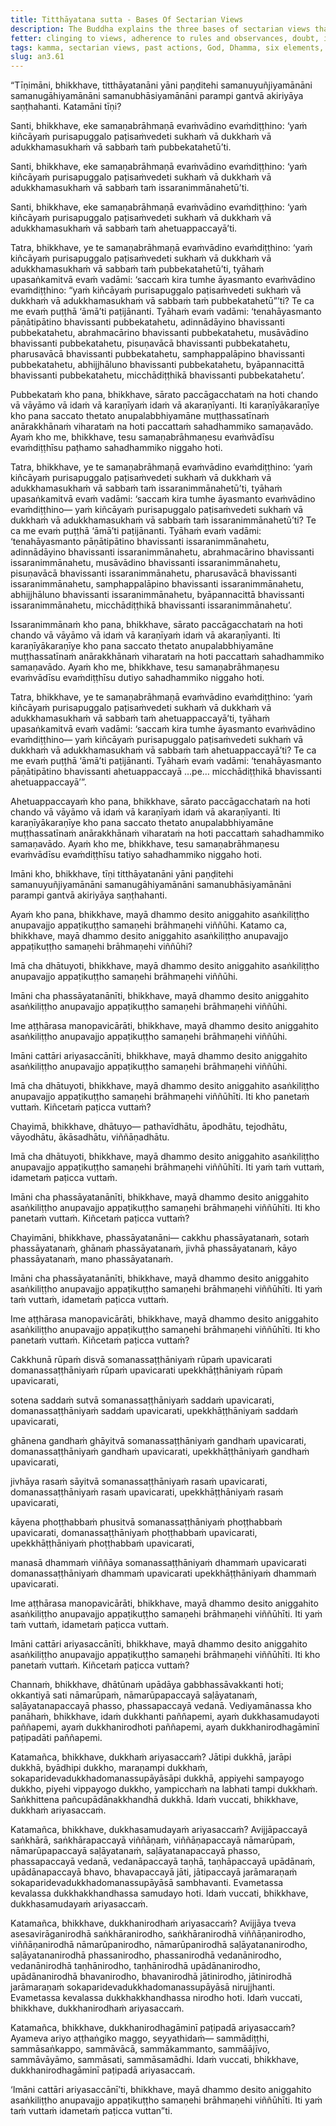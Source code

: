 ```yaml
---
title: Titthāyatana sutta - Bases Of Sectarian Views
description: The Buddha explains the three bases of sectarian views that when closely examined, culminate in inaction. He then shares the Dhamma that is irrefutable, undefiled, blameless, and not disapproved of by the wise.
fetter: clinging to views, adherence to rules and observances, doubt, ignorance
tags: kamma, sectarian views, past actions, God, Dhamma, six elements, earth, water, fire, air, space, consciousness, six sense bases, eighteen mental explorations, four noble truths, suffering, dependent origination, dependent co-arising, ignorance, volitional formations, name and form, six sense bases, felt experience, feeling, craving, clinging, appropriation, grasping, existence, birth, death an, an3
slug: an3.61
---
```


“Tīṇimāni, bhikkhave, titthāyatanāni yāni paṇḍitehi samanuyuñjiyamānāni samanugāhiyamānāni samanubhāsiyamānāni parampi gantvā akiriyāya saṇṭhahanti. Katamāni tīṇi?

Santi, bhikkhave, eke samaṇabrāhmaṇā evaṁvādino evaṁdiṭṭhino: ‘yaṁ kiñcāyaṁ purisapuggalo paṭisaṁvedeti sukhaṁ vā dukkhaṁ vā adukkhamasukhaṁ vā sabbaṁ taṁ pubbekatahetū’ti.

Santi, bhikkhave, eke samaṇabrāhmaṇā evaṁvādino evaṁdiṭṭhino: ‘yaṁ kiñcāyaṁ purisapuggalo paṭisaṁvedeti sukhaṁ vā dukkhaṁ vā adukkhamasukhaṁ vā sabbaṁ taṁ issaranimmānahetū’ti.

Santi, bhikkhave, eke samaṇabrāhmaṇā evaṁvādino evaṁdiṭṭhino: ‘yaṁ kiñcāyaṁ purisapuggalo paṭisaṁvedeti sukhaṁ vā dukkhaṁ vā adukkhamasukhaṁ vā sabbaṁ taṁ ahetuappaccayā’ti.

Tatra, bhikkhave, ye te samaṇabrāhmaṇā evaṁvādino evaṁdiṭṭhino: ‘yaṁ kiñcāyaṁ purisapuggalo paṭisaṁvedeti sukhaṁ vā dukkhaṁ vā adukkhamasukhaṁ vā sabbaṁ taṁ pubbekatahetū’ti, tyāhaṁ upasaṅkamitvā evaṁ vadāmi: ‘saccaṁ kira tumhe āyasmanto evaṁvādino evaṁdiṭṭhino: “yaṁ kiñcāyaṁ purisapuggalo paṭisaṁvedeti sukhaṁ vā dukkhaṁ vā adukkhamasukhaṁ vā sabbaṁ taṁ pubbekatahetū”’ti? Te ca me evaṁ puṭṭhā ‘āmā’ti paṭijānanti. Tyāhaṁ evaṁ vadāmi: ‘tenahāyasmanto pāṇātipātino bhavissanti pubbekatahetu, adinnādāyino bhavissanti pubbekatahetu, abrahmacārino bhavissanti pubbekatahetu, musāvādino bhavissanti pubbekatahetu, pisuṇavācā bhavissanti pubbekatahetu, pharusavācā bhavissanti pubbekatahetu, samphappalāpino bhavissanti pubbekatahetu, abhijjhāluno bhavissanti pubbekatahetu, byāpannacittā bhavissanti pubbekatahetu, micchādiṭṭhikā bhavissanti pubbekatahetu’.

Pubbekataṁ kho pana, bhikkhave, sārato paccāgacchataṁ na hoti chando vā vāyāmo vā idaṁ vā karaṇīyaṁ idaṁ vā akaraṇīyanti. Iti karaṇīyākaraṇīye kho pana saccato thetato anupalabbhiyamāne muṭṭhassatīnaṁ anārakkhānaṁ viharataṁ na hoti paccattaṁ sahadhammiko samaṇavādo. Ayaṁ kho me, bhikkhave, tesu samaṇabrāhmaṇesu evaṁvādīsu evaṁdiṭṭhīsu paṭhamo sahadhammiko niggaho hoti.

Tatra, bhikkhave, ye te samaṇabrāhmaṇā evaṁvādino evaṁdiṭṭhino: ‘yaṁ kiñcāyaṁ purisapuggalo paṭisaṁvedeti sukhaṁ vā dukkhaṁ vā adukkhamasukhaṁ vā sabbaṁ taṁ issaranimmānahetū’ti, tyāhaṁ upasaṅkamitvā evaṁ vadāmi: ‘saccaṁ kira tumhe āyasmanto evaṁvādino evaṁdiṭṭhino— yaṁ kiñcāyaṁ purisapuggalo paṭisaṁvedeti sukhaṁ vā dukkhaṁ vā adukkhamasukhaṁ vā sabbaṁ taṁ issaranimmānahetū’ti? Te ca me evaṁ puṭṭhā ‘āmā’ti paṭijānanti. Tyāhaṁ evaṁ vadāmi: ‘tenahāyasmanto pāṇātipātino bhavissanti issaranimmānahetu, adinnādāyino bhavissanti issaranimmānahetu, abrahmacārino bhavissanti issaranimmānahetu, musāvādino bhavissanti issaranimmānahetu, pisuṇavācā bhavissanti issaranimmānahetu, pharusavācā bhavissanti issaranimmānahetu, samphappalāpino bhavissanti issaranimmānahetu, abhijjhāluno bhavissanti issaranimmānahetu, byāpannacittā bhavissanti issaranimmānahetu, micchādiṭṭhikā bhavissanti issaranimmānahetu’.

Issaranimmānaṁ kho pana, bhikkhave, sārato paccāgacchataṁ na hoti chando vā vāyāmo vā idaṁ vā karaṇīyaṁ idaṁ vā akaraṇīyanti. Iti karaṇīyākaraṇīye kho pana saccato thetato anupalabbhiyamāne muṭṭhassatīnaṁ anārakkhānaṁ viharataṁ na hoti paccattaṁ sahadhammiko samaṇavādo. Ayaṁ kho me, bhikkhave, tesu samaṇabrāhmaṇesu evaṁvādīsu evaṁdiṭṭhīsu dutiyo sahadhammiko niggaho hoti.

Tatra, bhikkhave, ye te samaṇabrāhmaṇā evaṁvādino evaṁdiṭṭhino: ‘yaṁ kiñcāyaṁ purisapuggalo paṭisaṁvedeti sukhaṁ vā dukkhaṁ vā adukkhamasukhaṁ vā sabbaṁ taṁ ahetuappaccayā’ti, tyāhaṁ upasaṅkamitvā evaṁ vadāmi: ‘saccaṁ kira tumhe āyasmanto evaṁvādino evaṁdiṭṭhino— yaṁ kiñcāyaṁ purisapuggalo paṭisaṁvedeti sukhaṁ vā dukkhaṁ vā adukkhamasukhaṁ vā sabbaṁ taṁ ahetuappaccayā’ti? Te ca me evaṁ puṭṭhā ‘āmā’ti paṭijānanti. Tyāhaṁ evaṁ vadāmi: ‘tenahāyasmanto pāṇātipātino bhavissanti ahetuappaccayā …pe… micchādiṭṭhikā bhavissanti ahetuappaccayā’”.

Ahetuappaccayaṁ kho pana, bhikkhave, sārato paccāgacchataṁ na hoti chando vā vāyāmo vā idaṁ vā karaṇīyaṁ idaṁ vā akaraṇīyanti. Iti karaṇīyākaraṇīye kho pana saccato thetato anupalabbhiyamāne muṭṭhassatīnaṁ anārakkhānaṁ viharataṁ na hoti paccattaṁ sahadhammiko samaṇavādo. Ayaṁ kho me, bhikkhave, tesu samaṇabrāhmaṇesu evaṁvādīsu evaṁdiṭṭhīsu tatiyo sahadhammiko niggaho hoti.

Imāni kho, bhikkhave, tīṇi titthāyatanāni yāni paṇḍitehi samanuyuñjiyamānāni samanugāhiyamānāni samanubhāsiyamānāni parampi gantvā akiriyāya saṇṭhahanti.

Ayaṁ kho pana, bhikkhave, mayā dhammo desito aniggahito asaṅkiliṭṭho anupavajjo appaṭikuṭṭho samaṇehi brāhmaṇehi viññūhi. Katamo ca, bhikkhave, mayā dhammo desito aniggahito asaṅkiliṭṭho anupavajjo appaṭikuṭṭho samaṇehi brāhmaṇehi viññūhi?

Imā cha dhātuyoti, bhikkhave, mayā dhammo desito aniggahito asaṅkiliṭṭho anupavajjo appaṭikuṭṭho samaṇehi brāhmaṇehi viññūhi.

Imāni cha phassāyatanānīti, bhikkhave, mayā dhammo desito aniggahito asaṅkiliṭṭho anupavajjo appaṭikuṭṭho samaṇehi brāhmaṇehi viññūhi.

Ime aṭṭhārasa manopavicārāti, bhikkhave, mayā dhammo desito aniggahito asaṅkiliṭṭho anupavajjo appaṭikuṭṭho samaṇehi brāhmaṇehi viññūhi.

Imāni cattāri ariyasaccānīti, bhikkhave, mayā dhammo desito aniggahito asaṅkiliṭṭho anupavajjo appaṭikuṭṭho samaṇehi brāhmaṇehi viññūhi.

Imā cha dhātuyoti, bhikkhave, mayā dhammo desito aniggahito asaṅkiliṭṭho anupavajjo appaṭikuṭṭho samaṇehi brāhmaṇehi viññūhīti. Iti kho panetaṁ vuttaṁ. Kiñcetaṁ paṭicca vuttaṁ?

Chayimā, bhikkhave, dhātuyo— pathavīdhātu, āpodhātu, tejodhātu, vāyodhātu, ākāsadhātu, viññāṇadhātu.

Imā cha dhātuyoti, bhikkhave, mayā dhammo desito aniggahito asaṅkiliṭṭho anupavajjo appaṭikuṭṭho samaṇehi brāhmaṇehi viññūhīti. Iti yaṁ taṁ vuttaṁ, idametaṁ paṭicca vuttaṁ.

Imāni cha phassāyatanānīti, bhikkhave, mayā dhammo desito aniggahito asaṅkiliṭṭho anupavajjo appaṭikuṭṭho samaṇehi brāhmaṇehi viññūhīti. Iti kho panetaṁ vuttaṁ. Kiñcetaṁ paṭicca vuttaṁ?

Chayimāni, bhikkhave, phassāyatanāni— cakkhu phassāyatanaṁ, sotaṁ phassāyatanaṁ, ghānaṁ phassāyatanaṁ, jivhā phassāyatanaṁ, kāyo phassāyatanaṁ, mano phassāyatanaṁ.

Imāni cha phassāyatanānīti, bhikkhave, mayā dhammo desito aniggahito asaṅkiliṭṭho anupavajjo appaṭikuṭṭho samaṇehi brāhmaṇehi viññūhīti. Iti yaṁ taṁ vuttaṁ, idametaṁ paṭicca vuttaṁ.

Ime aṭṭhārasa manopavicārāti, bhikkhave, mayā dhammo desito aniggahito asaṅkiliṭṭho anupavajjo appaṭikuṭṭho samaṇehi brāhmaṇehi viññūhīti. Iti kho panetaṁ vuttaṁ. Kiñcetaṁ paṭicca vuttaṁ?

Cakkhunā rūpaṁ disvā somanassaṭṭhāniyaṁ rūpaṁ upavicarati domanassaṭṭhāniyaṁ rūpaṁ upavicarati upekkhāṭṭhāniyaṁ rūpaṁ upavicarati,

sotena saddaṁ sutvā somanassaṭṭhāniyaṁ saddaṁ upavicarati, domanassaṭṭhāniyaṁ saddaṁ upavicarati, upekkhāṭṭhāniyaṁ saddaṁ upavicarati,

ghānena gandhaṁ ghāyitvā somanassaṭṭhāniyaṁ gandhaṁ upavicarati, domanassaṭṭhāniyaṁ gandhaṁ upavicarati, upekkhāṭṭhāniyaṁ gandhaṁ upavicarati,

jivhāya rasaṁ sāyitvā somanassaṭṭhāniyaṁ rasaṁ upavicarati, domanassaṭṭhāniyaṁ rasaṁ upavicarati, upekkhāṭṭhāniyaṁ rasaṁ upavicarati,

kāyena phoṭṭhabbaṁ phusitvā somanassaṭṭhāniyaṁ phoṭṭhabbaṁ upavicarati, domanassaṭṭhāniyaṁ phoṭṭhabbaṁ upavicarati, upekkhāṭṭhāniyaṁ phoṭṭhabbaṁ upavicarati,

manasā dhammaṁ viññāya somanassaṭṭhāniyaṁ dhammaṁ upavicarati domanassaṭṭhāniyaṁ dhammaṁ upavicarati upekkhāṭṭhāniyaṁ dhammaṁ upavicarati.

Ime aṭṭhārasa manopavicārāti, bhikkhave, mayā dhammo desito aniggahito asaṅkiliṭṭho anupavajjo appaṭikuṭṭho samaṇehi brāhmaṇehi viññūhīti. Iti yaṁ taṁ vuttaṁ, idametaṁ paṭicca vuttaṁ.

Imāni cattāri ariyasaccānīti, bhikkhave, mayā dhammo desito aniggahito asaṅkiliṭṭho anupavajjo appaṭikuṭṭho samaṇehi brāhmaṇehi viññūhīti. Iti kho panetaṁ vuttaṁ. Kiñcetaṁ paṭicca vuttaṁ?

Channaṁ, bhikkhave, dhātūnaṁ upādāya gabbhassāvakkanti hoti; okkantiyā sati nāmarūpaṁ, nāmarūpapaccayā saḷāyatanaṁ, saḷāyatanapaccayā phasso, phassapaccayā vedanā. Vediyamānassa kho panāhaṁ, bhikkhave, idaṁ dukkhanti paññapemi, ayaṁ dukkhasamudayoti paññapemi, ayaṁ dukkhanirodhoti paññapemi, ayaṁ dukkhanirodhagāminī paṭipadāti paññapemi.

Katamañca, bhikkhave, dukkhaṁ ariyasaccaṁ? Jātipi dukkhā, jarāpi dukkhā, byādhipi dukkho, maraṇampi dukkhaṁ, sokaparidevadukkhadomanassupāyāsāpi dukkhā, appiyehi sampayogo dukkho, piyehi vippayogo dukkho, yampicchaṁ na labhati tampi dukkhaṁ. Saṅkhittena pañcupādānakkhandhā dukkhā. Idaṁ vuccati, bhikkhave, dukkhaṁ ariyasaccaṁ.

Katamañca, bhikkhave, dukkhasamudayaṁ ariyasaccaṁ? Avijjāpaccayā saṅkhārā, saṅkhārapaccayā viññāṇaṁ, viññāṇapaccayā nāmarūpaṁ, nāmarūpapaccayā saḷāyatanaṁ, saḷāyatanapaccayā phasso, phassapaccayā vedanā, vedanāpaccayā taṇhā, taṇhāpaccayā upādānaṁ, upādānapaccayā bhavo, bhavapaccayā jāti, jātipaccayā jarāmaraṇaṁ sokaparidevadukkhadomanassupāyāsā sambhavanti. Evametassa kevalassa dukkhakkhandhassa samudayo hoti. Idaṁ vuccati, bhikkhave, dukkhasamudayaṁ ariyasaccaṁ.

Katamañca, bhikkhave, dukkhanirodhaṁ ariyasaccaṁ? Avijjāya tveva asesavirāganirodhā saṅkhāranirodho, saṅkhāranirodhā viññāṇanirodho, viññāṇanirodhā nāmarūpanirodho, nāmarūpanirodhā saḷāyatananirodho, saḷāyatananirodhā phassanirodho, phassanirodhā vedanānirodho, vedanānirodhā taṇhānirodho, taṇhānirodhā upādānanirodho, upādānanirodhā bhavanirodho, bhavanirodhā jātinirodho, jātinirodhā jarāmaraṇaṁ sokaparidevadukkhadomanassupāyāsā nirujjhanti. Evametassa kevalassa dukkhakkhandhassa nirodho hoti. Idaṁ vuccati, bhikkhave, dukkhanirodhaṁ ariyasaccaṁ.

Katamañca, bhikkhave, dukkhanirodhagāminī paṭipadā ariyasaccaṁ? Ayameva ariyo aṭṭhaṅgiko maggo, seyyathidaṁ— sammādiṭṭhi, sammāsaṅkappo, sammāvācā, sammākammanto, sammāājīvo, sammāvāyāmo, sammāsati, sammāsamādhi. Idaṁ vuccati, bhikkhave, dukkhanirodhagāminī paṭipadā ariyasaccaṁ.

‘Imāni cattāri ariyasaccānī’ti, bhikkhave, mayā dhammo desito aniggahito asaṅkiliṭṭho anupavajjo appaṭikuṭṭho samaṇehi brāhmaṇehi viññūhīti. Iti yaṁ taṁ vuttaṁ idametaṁ paṭicca vuttan”ti.